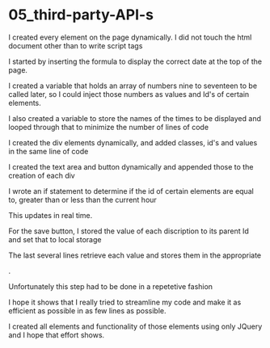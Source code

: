 # 05_third-party-API-s

I created every element on the page dynamically. I did not touch the html document other than to write script tags

I started by inserting the formula to display the correct date at the top of the page.

I created a variable that holds an array of numbers nine to seventeen to be called later, so I could inject those numbers as values and Id's of certain elements.

I also created a variable to store the names of the times to be displayed and looped through that to minimize the number of lines of code

I created the div elements dynamically, and added classes, id's and values in the same line of code

I created the text area and button dynamically and appended those to the creation of each div

I wrote an if statement to determine if the id of certain elements are equal to, greater than or less than the current hour

This updates in real time.

For the save button, I stored the value of each discription to its parent Id and set that to local storage

The last several lines retrieve each value and stores them in the appropriate <div>.

Unfortunately this step had to be done in a repetetive fashion

I hope it shows that I really tried to streamline my code and make it as efficient as possible in as few lines as possible.

I created all elements and functionality of those elements using only JQuery and I hope that effort shows.
